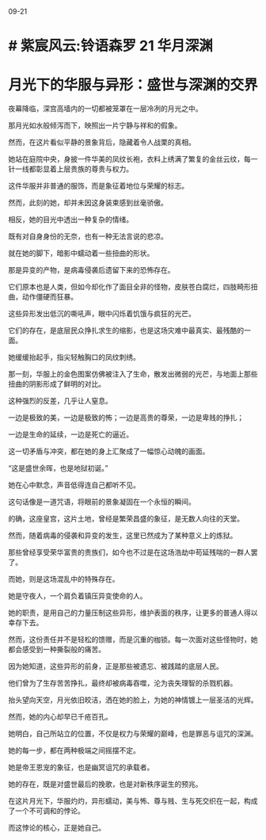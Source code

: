 09-21 

# # 紫宸风云:铃语森罗 21 华月深渊

# 月光下的华服与异形：盛世与深渊的交界

夜幕降临，深宫高墙内的一切都被笼罩在一层冷冽的月光之中。

那月光如水般倾泻而下，映照出一片宁静与祥和的假象。

然而，在这片看似平静的景象背后，隐藏着令人战栗的真相。

她站在庭院中央，身披一件华美的凤纹长袍，衣料上绣满了繁复的金丝云纹，每一针一线都彰显着上层贵族的尊贵与权力。

这件华服并非普通的服饰，而是象征着地位与荣耀的标志。

然而，此刻的她，却并未因这身装束感到丝毫骄傲。

相反，她的目光中透出一种复杂的情绪。

既有对自身身份的无奈，也有一种无法言说的悲凉。

就在她的脚下，暗影中蠕动着一些扭曲的形状。

那是异变的产物，是病毒侵袭后遗留下来的恐怖存在。

它们原本也是人类，但如今却化作了面目全非的怪物，皮肤苍白腐烂，四肢畸形扭曲，动作僵硬而狂暴。

这些异形发出低沉的嘶吼声，眼中闪烁着饥饿与疯狂的光芒。

它们的存在，是底层民众挣扎求生的缩影，也是这场灾难中最真实、最残酷的一面。

她缓缓抬起手，指尖轻触胸口的凤纹刺绣。

那一刻，华服上的金色图案仿佛被注入了生命，散发出微弱的光芒，与地面上那些扭曲的阴影形成了鲜明的对比。

这种强烈的反差，几乎让人窒息。

一边是极致的美，一边是极致的怖；一边是高贵的尊荣，一边是卑贱的挣扎；

一边是生命的延续，一边是死亡的逼近。

这一切矛盾与冲突，都在她的身上汇聚成了一幅惊心动魄的画面。

“这是盛世余晖，也是地狱初诞。”

她在心中默念，声音低得连自己都听不见。

这句话像是一道咒语，将眼前的景象凝固在一个永恒的瞬间。

的确，这座皇宫，这片土地，曾经是繁荣昌盛的象征，是无数人向往的天堂。

然而，随着病毒的侵袭和异变的发生，这里已然成为了某种意义上的炼狱。

那些曾经享受荣华富贵的贵族们，如今也不过是在这场浩劫中苟延残喘的一群人罢了。

而她，则是这场混乱中的特殊存在。

她是守夜人，一个肩负着镇压异变使命的人。

她的职责，是用自己的力量压制这些异形，维护表面的秩序，让更多的普通人得以幸存下去。

然而，这份责任并不是轻松的馈赠，而是沉重的枷锁。每一次面对这些怪物时，她都会感受到一种撕裂般的痛苦。

因为她知道，这些异形的前身，正是那些被遗忘、被践踏的底层人民。

他们曾为了生存苦苦挣扎，最终却被病毒吞噬，沦为丧失理智的杀戮机器。

抬头望向天空，月光依旧皎洁，洒在她的脸上，为她的神情镀上一层圣洁的光辉。

然而，她的内心却早已千疮百孔。

她明白，自己所站立的位置，不仅是权力与荣耀的巅峰，也是罪恶与诅咒的深渊。

她的每一步，都在两种极端之间摇摆不定。

她是帝王恩宠的象征，也是幽冥诅咒的承载者。

她的存在，既是对盛世最后的挽歌，也是对新秩序诞生的预兆。

在这片月光下，华服灼灼，异形蠕动，美与怖、尊与贱、生与死交织在一起，构成了一个不可调和的悖论。

而这悖论的核心，正是她自己。